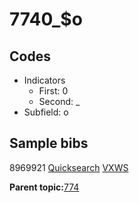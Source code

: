 # 7740\_$o

## Codes

-   Indicators
    -   First: 0
    -   Second: \_
-   Subfield: o

## Sample bibs

8969921 [Quicksearch](https://search.library.yale.edu/catalog/8969921) [VXWS](http://prodorbis.library.yale.edu:7014/vxws/GetHoldingsService?bibId=8969921)

**Parent topic:**[774](../../tags/774/774.md)

